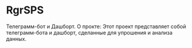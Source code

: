 # RgrSPS
Телеграмм-бот и Дашборт.
О прокте:
Этот проект представляет собой телеграмм-бота и дашборт,  сделанные для упрошения и анализа данных.

